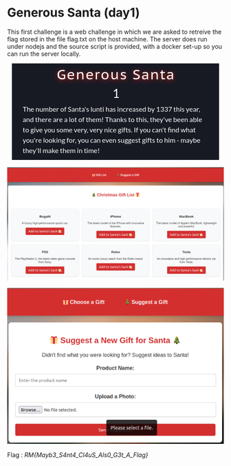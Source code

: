 # Generous Santa (day1)

This first challenge is a web challenge in which we are asked to retreive the flag stored in the file flag.txt on the host machine. The server does run under nodejs and the source script is provided, with a docker set-up so you can run the server locally. 
<p align="center">
  <img src="Screenshots/S1.png" alt="Desc">
</p>
<p>
  <img src="Screenshots/S8.png" alt="Desc">
</p>
<p>
  <img src="Screenshots/S9.png" alt="Desc">
</p>

Flag : _RM{Mayb3_S4nt4_Cl4uS_Als0_G3t_A_Flag}_
